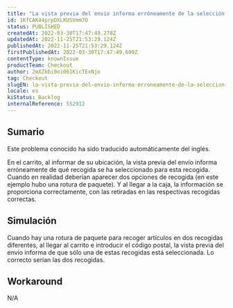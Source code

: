 ```yaml
---
title: "La vista previa del envío informa erróneamente de la selección de la recogida"
id: 1KfCAK44prpDXLKUSVmm7O
status: PUBLISHED
createdAt: 2022-03-30T17:47:49.278Z
updatedAt: 2022-11-25T21:53:29.124Z
publishedAt: 2022-11-25T21:53:29.124Z
firstPublishedAt: 2022-03-30T17:47:49.699Z
contentType: knownIssue
productTeam: Checkout
author: 2mXZkbi0oi061KicTExNjo
tag: Checkout
slugEN: la-vista-previa-del-envio-informa-erroneamente-de-la-seleccion-de-la-recogida
locale: es
kiStatus: Backlog
internalReference: 552912
---
```


## Sumario

<div class="alert alert-info">
  <p>Este problema conocido ha sido traducido automáticamente del inglés.</p>
</div>


En el carrito, al informar de su ubicación, la vista previa del envío informa erróneamente de qué recogida se ha seleccionado para esta recogida. Cuando en realidad deberían aparecer dos opciones de recogida (en este ejemplo hubo una rotura de paquete). Y al llegar a la caja, la información se proporciona correctamente, con las retiradas en las respectivas recogidas correctas.



## Simulación


Cuando hay una rotura de paquete para recoger artículos en dos recogidas diferentes, al llegar al carrito e introducir el código postal, la vista previa del envío informa de que sólo una de estas recogidas está seleccionada. Lo correcto serían las dos recogidas.



## Workaround


N/A

